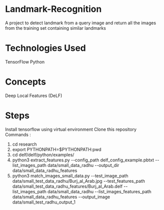 # Landmark-Recognition
A project to detect landmark from a query image and return all the images from the training set containing similar landmarks

# Technologies Used
TensorFlow Python

# Concepts
Deep Local Features (DeLF)

# Steps
Install tensorflow using virtual environment
Clone this repository
Commands : 
1) cd research 
2) export PYTHONPATH=$PYTHONPATH:pwd 
3) cd delf/delf/python/examples/ 
4) python3 extract_features.py --config_path delf_config_example.pbtxt --list_images_path data/small_data_radhu --output_dir data/small_data_radhu_features
5) python3 match_images_small_data.py   --test_image_path data/small_test_data_radhu/Burj_al_Arab.jpg   --test_features_path data/small_test_data_radhu_features/Burj_al_Arab.delf   --list_images_path data/small_data_radhu   --list_images_features_path data/small_data_radhu_features   --output_image data/small_test_radhu_output_1
